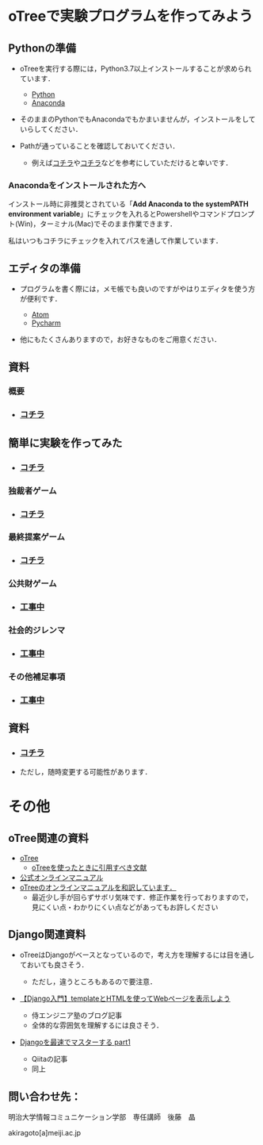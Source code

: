 # oTreeで実験プログラムを作ってみよう

## Pythonの準備

* oTreeを実行する際には，Python3.7以上インストールすることが求められています．

  * [Python](https://www.python.org/)
  * [Anaconda](https://www.anaconda.com/)
* そのままのPythonでもAnacondaでもかまいませんが，インストールをしていらしてください．
* Pathが通っていることを確認しておいてください．
  * 例えば[コチラ](https://www.javadrive.jp/python/install/index3.html)や[コチラ](https://www.sejuku.net/blog/54425)などを参考にしていただけると幸いです．

### Anacondaをインストールされた方へ

インストール時に非推奨とされている「**Add Anaconda to the systemPATH environment variable**」にチェックを入れるとPowershellやコマンドプロンプト(Win)，ターミナル(Mac)でそのまま作業できます．

私はいつもコチラにチェックを入れてパスを通して作業しています．

## エディタの準備

* プログラムを書く際には，メモ帳でも良いのですがやはりエディタを使う方が便利です．

  * [Atom](https://atom.io/)
  * [Pycharm](https://www.jetbrains.com/pycharm/)
* 他にもたくさんありますので，お好きなものをご用意ください．

## 資料

### 概要

* ### [コチラ](https://github.com/akrgt/otreetraining/tree/master/outline)

## 簡単に実験を作ってみた

* ### [コチラ](https://github.com/akrgt/otreetraining/tree/master/EASY)

### 独裁者ゲーム

* ### [コチラ](https://github.com/akrgt/otreetraining/tree/master/DG)

### 最終提案ゲーム

* ### [コチラ](https://github.com/akrgt/otreetraining/tree/master/UG)

### 公共財ゲーム

* ### [工事中](https://github.com/akrgt/otreetraining/tree/master/PG)

### 社会的ジレンマ

* ### [工事中](https://github.com/akrgt/otreetraining/tree/master/SD)


### その他補足事項

* ### [工事中](https://github.com/akrgt/otreetraining/tree/master/etc)



### 

## 資料

* ### [コチラ](https://speakerdeck.com/akrgt/20190106di-25hui-kg-rcspsemina-she-hui-de-zirenmashi-yan-puroguramufalsekai-fa-toshi-jian-otreewoyong-ite)

* ただし，随時変更する可能性があります．

# その他

## oTree関連の資料

* [oTree](https://www.otree.org/)
  * [oTreeを使ったときに引用すべき文献](https://www.sciencedirect.com/science/article/pii/S2214635016000101)
* [公式オンラインマニュアル](https://otree.readthedocs.io/en/latest/)
* [oTreeのオンラインマニュアルを和訳しています．](https://akrgt.gitbook.io/otree-jp/)
  * 最近少し手が回らずサボリ気味です．修正作業を行っておりますので，見にくい点・わかりにくい点などがあってもお許しください

## Django関連資料

* oTreeはDjangoがベースとなっているので，考え方を理解するには目を通しておいても良さそう．
  * ただし，違うところもあるので要注意．

* [【Django入門】templateとHTMLを使ってWebページを表示しよう](https://www.sejuku.net/blog/26407)
  * 侍エンジニア塾のブログ記事
  * 全体的な雰囲気を理解するには良さそう．
* [Djangoを最速でマスターする part1](https://qiita.com/gragragrao/items/373057783ba8856124f3)
  * Qiitaの記事
  * 同上







## 問い合わせ先：

明治大学情報コミュニケーション学部　専任講師　後藤　晶

akiragoto[a]meiji.ac.jp
